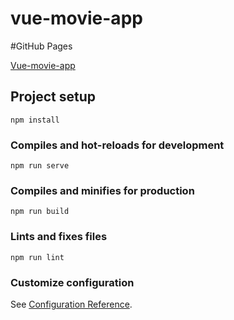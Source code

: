 # vue-movie-app

#GitHub Pages

[Vue-movie-app](https://senny970.github.io/vue-movie-app/ "Vue-movie-app")

## Project setup
```
npm install
```

### Compiles and hot-reloads for development
```
npm run serve
```

### Compiles and minifies for production
```
npm run build
```

### Lints and fixes files
```
npm run lint
```

### Customize configuration
See [Configuration Reference](https://cli.vuejs.org/config/).
